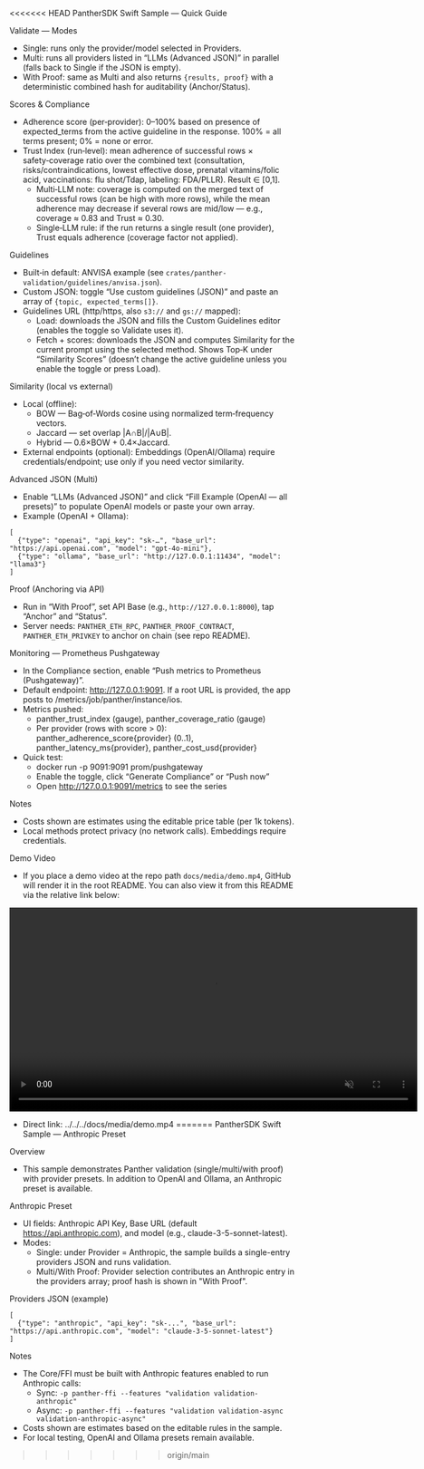 <<<<<<< HEAD
PantherSDK Swift Sample — Quick Guide

Validate — Modes
- Single: runs only the provider/model selected in Providers.
- Multi: runs all providers listed in “LLMs (Advanced JSON)” in parallel (falls back to Single if the JSON is empty).
- With Proof: same as Multi and also returns `{results, proof}` with a deterministic combined hash for auditability (Anchor/Status).

Scores & Compliance
- Adherence score (per‑provider): 0–100% based on presence of expected_terms from the active guideline in the response. 100% = all terms present; 0% = none or error.
- Trust Index (run‑level): mean adherence of successful rows × safety‑coverage ratio over the combined text (consultation, risks/contraindications, lowest effective dose, prenatal vitamins/folic acid, vaccinations: flu shot/Tdap, labeling: FDA/PLLR). Result ∈ [0,1].
  - Multi‑LLM note: coverage is computed on the merged text of successful rows (can be high with more rows), while the mean adherence may decrease if several rows are mid/low — e.g., coverage ≈ 0.83 and Trust ≈ 0.30.
  - Single‑LLM rule: if the run returns a single result (one provider), Trust equals adherence (coverage factor not applied).

Guidelines
- Built‑in default: ANVISA example (see `crates/panther-validation/guidelines/anvisa.json`).
- Custom JSON: toggle “Use custom guidelines (JSON)” and paste an array of `{topic, expected_terms[]}`.
- Guidelines URL (http/https, also `s3://` and `gs://` mapped):
  - Load: downloads the JSON and fills the Custom Guidelines editor (enables the toggle so Validate uses it).
  - Fetch + scores: downloads the JSON and computes Similarity for the current prompt using the selected method. Shows Top‑K under “Similarity Scores” (doesn’t change the active guideline unless you enable the toggle or press Load).

Similarity (local vs external)
- Local (offline):
  - BOW — Bag‑of‑Words cosine using normalized term‑frequency vectors.
  - Jaccard — set overlap |A∩B|/|A∪B|.
  - Hybrid — 0.6×BOW + 0.4×Jaccard.
- External endpoints (optional): Embeddings (OpenAI/Ollama) require credentials/endpoint; use only if you need vector similarity.

Advanced JSON (Multi)
- Enable “LLMs (Advanced JSON)” and click “Fill Example (OpenAI — all presets)” to populate OpenAI models or paste your own array.
- Example (OpenAI + Ollama):
```
[
  {"type": "openai", "api_key": "sk-…", "base_url": "https://api.openai.com", "model": "gpt-4o-mini"},
  {"type": "ollama", "base_url": "http://127.0.0.1:11434", "model": "llama3"}
]
```

Proof (Anchoring via API)
- Run in “With Proof”, set API Base (e.g., `http://127.0.0.1:8000`), tap “Anchor” and “Status”.
- Server needs: `PANTHER_ETH_RPC`, `PANTHER_PROOF_CONTRACT`, `PANTHER_ETH_PRIVKEY` to anchor on chain (see repo README).

Monitoring — Prometheus Pushgateway
- In the Compliance section, enable “Push metrics to Prometheus (Pushgateway)”.
- Default endpoint: http://127.0.0.1:9091. If a root URL is provided, the app posts to /metrics/job/panther/instance/ios.
- Metrics pushed:
  - panther_trust_index (gauge), panther_coverage_ratio (gauge)
  - Per provider (rows with score > 0): panther_adherence_score{provider} (0..1), panther_latency_ms{provider}, panther_cost_usd{provider}
- Quick test:
  - docker run -p 9091:9091 prom/pushgateway
  - Enable the toggle, click “Generate Compliance” or “Push now”
  - Open http://127.0.0.1:9091/metrics to see the series

Notes
- Costs shown are estimates using the editable price table (per 1k tokens).
- Local methods protect privacy (no network calls). Embeddings require credentials.

Demo Video
- If you place a demo video at the repo path `docs/media/demo.mp4`, GitHub will render it in the root README. You can also view it from this README via the relative link below:

<video src="../../../docs/media/demo.mp4" width="720" controls muted playsinline>
  Your browser does not support the video tag. See the link below.
</video>

- Direct link: ../../../docs/media/demo.mp4
=======
PantherSDK Swift Sample — Anthropic Preset

Overview
- This sample demonstrates Panther validation (single/multi/with proof) with provider presets. In addition to OpenAI and Ollama, an Anthropic preset is available.

Anthropic Preset
- UI fields: Anthropic API Key, Base URL (default https://api.anthropic.com), and model (e.g., claude-3-5-sonnet-latest).
- Modes:
  - Single: under Provider = Anthropic, the sample builds a single-entry providers JSON and runs validation.
  - Multi/With Proof: Provider selection contributes an Anthropic entry in the providers array; proof hash is shown in "With Proof".

Providers JSON (example)
```
[
  {"type": "anthropic", "api_key": "sk-...", "base_url": "https://api.anthropic.com", "model": "claude-3-5-sonnet-latest"}
]
```

Notes
- The Core/FFI must be built with Anthropic features enabled to run Anthropic calls:
  - Sync: `-p panther-ffi --features "validation validation-anthropic"`
  - Async: `-p panther-ffi --features "validation validation-async validation-anthropic-async"`
- Costs shown are estimates based on the editable rules in the sample.
- For local testing, OpenAI and Ollama presets remain available.

>>>>>>> origin/main
